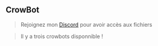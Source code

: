 ## CrowBot
> Rejoignez mon [Discord](https://discord.gg/k9MQtsRBU8) pour avoir accès aux fichiers

> Il y a trois crowbots disponnible !
